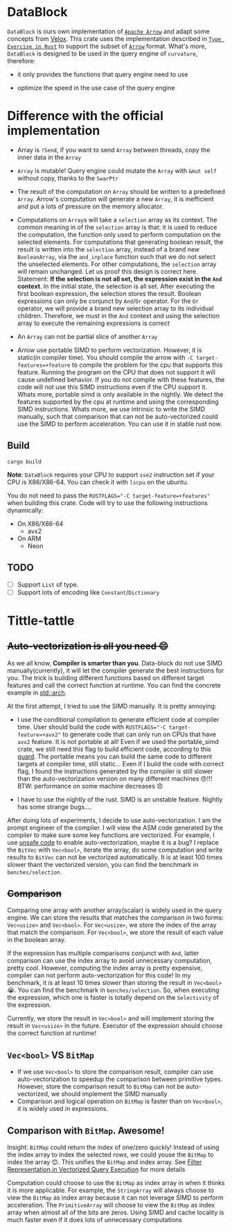 # DataBlock
`DataBlock` is ours own implementation of [`Apache Arrow`](https://github.com/apache/arrow-rs) and adapt some concepts from [Velox](https://github.com/facebookincubator/velox). This crate uses the implementation described in [`Type Exercise in Rust`](https://github.com/skyzh/type-exercise-in-rust) to support the subset of [`Arrow`](https://github.com/apache/arrow-rs) format. What's more, `DataBlock` is designed to be used in the query engine of `curvature`, therefore:
- it only provides the functions that query engine need to use

- optimize the speed in the use case of the query engine

# Difference with the official implementation
- Array is `!Send`, if you want to send `Array` between threads, copy the inner data in the `Array`

- `Array` is mutable! Query engine could mutate the `Array` with `&mut self` without copy, thanks to the `SwarPtr`

- The result of the computation on `Array` should be written to a predefined `Array`. Arrow's computation will generate a new `Array`, it is inefficient and put a lots of pressure on the memory allocator. 

- Computations on `Array`s will take a `selection` array as its context. The common meaning in of the `selection` array is that: it is used to reduce the computation, the function only used to perform computation on the selected elements. For computations that generating boolean result, the result is written into the `selection` array, instead of a brand new `BooleanArray`, via the `and_inplace` function such that we do not select the unselected elements. For other computations, the `selection` array will remain unchanged. Let us proof this design is correct here. Statement: **If the selection is not all set, the expression exist in the `And` context**. In the initial state, the selection is all set. After executing the first boolean expression, the selection stores the result. Boolean expressions can only be conjunct by `And`/`Or` operator. For the `Or` operator, we will provide a brand new selection array to its individual children. Therefore, we must in the `And` context and using the selection array to execute the remaining expressions is correct

- An `Array` can not be partial slice of another `Array`

- Arrow use portable SIMD to perform vectorization. However, it is static(in compiler time). You should compile the arrow with `-C target-features=+feature` to compile the problem for the cpu that supports this feature. Running the program on the CPU that does not support it will cause undefined behavior. If you do not compile with these features, the code will not use this SIMD instructions even if the CPU support it. Whats more, portable simd is only available in the nightly. We detect the features supported by the cpu at runtime and using the corresponding SIMD instructions. Whats more, we use intrinsic to write the SIMD manually, such that comparison that can not be auto-vectorized could use the SIMD to perform acceleration. You can use it in stable rust now.

## Build
```
cargo build
```

**Note**: `DataBlock` requires your CPU to support `sse2` instruction set if your CPU is X86/X86-64. You can check it with `lscpu` on the ubuntu.

You do not need to pass the `RUSTFLAGS="-C target-feature=+features"` when building this crate. Code will try to use the following instructions dynamically:
- On X86/X86-64
    - avx2
- On ARM
    - Neon

## TODO
- [ ] Support `List` of type.
- [ ] Support lots of encoding like `Constant`/`Dictionary`

# Tittle-tattle

## ~~Auto-vectorization is all you need 😊~~
As we all know, **Compiler is smarter than you**. Data-block do not use SIMD manually(currently), it will let the compiler generate the best instructions for you. The trick is building different functions based on different target features and call the correct function at runtime. You can find the concrete example in [std::arch](https://doc.rust-lang.org/std/arch/index.html#examples). 

At the first attempt, I tried to use the SIMD manually. It is pretty annoying:

-  I use the conditional compilation to generate efficient code at compiler time. User should build the code with `RUSTFLAGS="-C target-feature=+avx2"` to generate code that can only run on CPUs that have `avx2` feature. It is not portable at all! Even if we used the portable_simd crate, we still need this flag to build efficient code, according to this [guard](https://rust-lang.github.io/packed_simd/perf-guide/target-feature/rustflags.html). The portable means you can build the same code to different targets at compiler time, still static... Even if I build the code with correct flag, I found the instructions generated by the compiler is still slower than the auto-vectorization version on many different machines 😠!!! BTW: performance on some machine decreases 😠

- I have to use the nightly of the rust. SIMD is an unstable feature. Nightly has some strange bugs....

After doing lots of experiments, I decide to use auto-vectorization. I am the prompt engineer of the compiler. I will view the ASM code generated by the compiler to make sure some key functions are vectorized. For example, I use [unsafe code](https://godbolt.org/z/17v7TcWve) to enable auto-vectorization, maybe it is a bug? I replace the `BitVec` with `Vec<bool>`, iterate the array, do some computation and write results to `BitVec` can not be vectorized automatically. It is at least 100 times slower thant the vectorized version, you can find the benchmark in `benches/selection`.

## ~~Comparison~~

Comparing one array with another array(scalar) is widely used in the query engine. We can store the results that matches the comparison in two forms: `Vec<usize>` and `Vec<bool>`. For `Vec<usize>`, we store the index of the array that match the comparison. For `Vec<bool>`, we store the result of each value in the boolean array. 

If the expression has multiple comparisons conjunct with `And`, latter comparison can use the index array to avoid unnecessary computation, pretty cool. However, computing the index array is pretty expensive, compiler can not perform auto-vectorization for this code! In my benchmark, it is at least 10 times slower than storing the result in `Vec<bool>`😭. You can find the benchmark in `benches/selection`. So, when executing the expression, which one is faster is totally depend on the `Selectivity` of the expression. 

Currently, we store the result in `Vec<bool>` and will implement storing the result in `Vec<usize>` in the future. Executor of the expression should choose the correct function at runtime!

## `Vec<bool>` VS `BitMap`
- If we use `Vec<bool>` to store the comparison result, compiler can use auto-vectorization to speedup the comparison between primitive types. However, store the comparison result to `BitMap` can not be auto-vectorized, we should implement the SIMD manually
- Comparison and logical operation on `BitMap` is faster than on `Vec<bool>`, it is widely used in expressions.

## Comparison with `BitMap`. Awesome!
Insight: `BitMap` could return the index of one/zero quickly! Instead of using the index array to index the selected rows, we could youse the `BitMap` to index the array 😊. This unifies the `BitMap` and index array. See [Filter Representation in Vectorized Query Execution](https://db.cs.cmu.edu/papers/2021/ngom-damon2021.pdf) for more details

Computation could choose to use the `BitMap` as index array in when it thinks it is more applicable. For example, the `StringArray` will always choose to view the `BitMap` as index array because it can not leverage SIMD to perform acceleration. The `PrimitiveArray` will choose to view the `BitMap` as index array when almost all of the bits are zeros. Using SIMD and cache locality is much faster even if it does lots of unnecessary computations